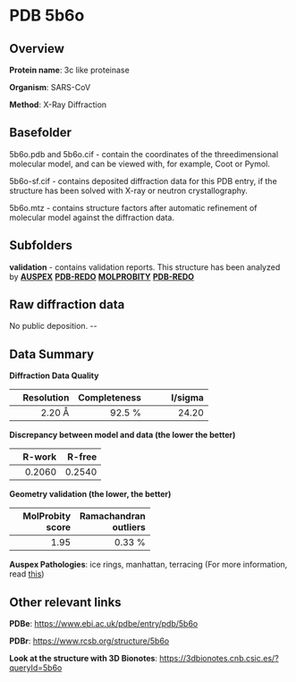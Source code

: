 # PDB 5b6o

## Overview

**Protein name**: 3c like proteinase

**Organism**: SARS-CoV

**Method**: X-Ray Diffraction

## Basefolder

5b6o.pdb and 5b6o.cif - contain the coordinates of the threedimensional molecular model, and can be viewed with, for example, Coot or Pymol.

5b6o-sf.cif - contains deposited diffraction data for this PDB entry, if the structure has been solved with X-ray or neutron crystallography.

5b6o.mtz - contains structure factors after automatic refinement of molecular model against the diffraction data.

## Subfolders





**validation** - contains validation reports. This structure has been analyzed by [**AUSPEX**](https://github.com/thorn-lab/coronavirus_structural_task_force/tree/master/pdb/3c_like_proteinase/SARS-CoV/5b6o/validation/auspex) [**PDB-REDO**](https://github.com/thorn-lab/coronavirus_structural_task_force/tree/master/pdb/3c_like_proteinase/SARS-CoV/5b6o/validation/pdb-redo) [**MOLPROBITY**](https://github.com/thorn-lab/coronavirus_structural_task_force/tree/master/pdb/3c_like_proteinase/SARS-CoV/5b6o/validation/molprobity) [**PDB-REDO**](https://github.com/thorn-lab/coronavirus_structural_task_force/blob/master/pdb/3c_like_proteinase/SARS-CoV/5b6o/validation/Xtriage_output.log) 

## Raw diffraction data

No public deposition. --<br> 

## Data Summary
**Diffraction Data Quality**

|   | Resolution | Completeness| I/sigma |
|---|-------------:|----------------:|--------------:|
|   |2.20 Å|92.5  %|<img width=50/>24.20|

**Discrepancy between model and data (the lower the better)**

|   | **R-work**| **R-free**   
|---|-------------:|----------------:|           
||  0.2060|  0.2540|

**Geometry validation (the lower, the better)**

|   |**MolProbity<br>score**| **Ramachandran<br>outliers** 
|---|-------------:|----------------:|
||  1.95|  0.33 %|

**Auspex Pathologies**: ice rings, manhattan, terracing (For more information, read [this](https://github.com/thorn-lab/coronavirus_structural_task_force/blob/master/pdb/3c_like_proteinase/SARS-CoV/5b6o/validation/auspex/5b6o_auspex_comments.txt))

 



## Other relevant links 
**PDBe**:  https://www.ebi.ac.uk/pdbe/entry/pdb/5b6o
 
**PDBr**: https://www.rcsb.org/structure/5b6o 

**Look at the structure with 3D Bionotes**: https://3dbionotes.cnb.csic.es/?queryId=5b6o


